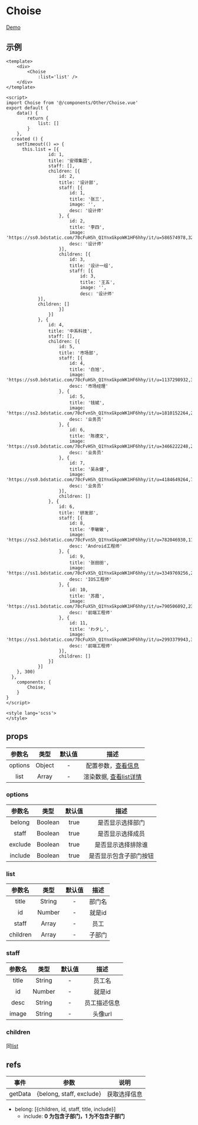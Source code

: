 # Choise
[Demo](http://watasi.gitee.io/infozx_api/dist/#/choise.html)

## 示例
```vue{9}
<template>
	<div>
		<Choise
			:list='list' />
	</div>
</template>

<script>
import Choise from '@/components/Other/Choise.vue'
export default {
	data() {
		return {
			list: []
		}
	},
  created () {
    setTimeout(() => {
      this.list = [{
				id: 1,
				title: '安得集团',
				staff: [],
				children: [{
					id: 2,
					title: '设计部',
					staff: [{
						id: 1,
						title: '张三',
						image: '',
						desc: '设计师'
					}, {
						id: 2,
						title: '李四',
						image: 'https://ss0.bdstatic.com/70cFuHSh_Q1YnxGkpoWK1HF6hhy/it/u=586574978,3261086036&fm=27&gp=0.jpg',
						desc: '设计师'
					}],
					children: [{
						id: 3,
						title: '设计一组',
						staff: [{
							id: 3,
							title: '王五',
							image: '',
							desc: '设计师'
            }],
            children: []
					}]
				}]
			}, {
				id: 4,
				title: '中系科技',
				staff: [],
				children: [{
					id: 5,
					title: '市场部',
					staff: [{
						id: 4,
						title: '白旭',
						image: 'https://ss0.bdstatic.com/70cFuHSh_Q1YnxGkpoWK1HF6hhy/it/u=1137298932,366992998&fm=27&gp=0.jpg',
						desc: '市场经理'
					}, {
						id: 5,
						title: '钱斌',
						image: 'https://ss2.bdstatic.com/70cFvnSh_Q1YnxGkpoWK1HF6hhy/it/u=1810152264,2923293270&fm=27&gp=0.jpg',
						desc: '业务员'
					}, {
						id: 6,
						title: '陈德文',
						image: 'https://ss0.bdstatic.com/70cFvHSh_Q1YnxGkpoWK1HF6hhy/it/u=3466222248,28477086&fm=27&gp=0.jpg',
						desc: '业务员'
					}, {
						id: 7,
						title: '吴永健',
						image: 'https://ss0.bdstatic.com/70cFvHSh_Q1YnxGkpoWK1HF6hhy/it/u=4184649264,700756858&fm=27&gp=0.jpg',
						desc: '业务员'
					}],
					children: []
				}, {
					id: 6,
					title: '研发部',
					staff: [{
						id: 8,
						title: '李敏敏',
						image: 'https://ss2.bdstatic.com/70cFvnSh_Q1YnxGkpoWK1HF6hhy/it/u=782046930,1105099424&fm=27&gp=0.jpg',
						desc: 'Android工程师'
					}, {
						id: 9,
						title: '张田田',
						image: 'https://ss1.bdstatic.com/70cFvXSh_Q1YnxGkpoWK1HF6hhy/it/u=3349769256,2152079369&fm=27&gp=0.jpg',
						desc: 'IOS工程师'
					}, {
						id: 10,
						title: '苏霞',
						image: 'https://ss1.bdstatic.com/70cFuXSh_Q1YnxGkpoWK1HF6hhy/it/u=790506092,2369397687&fm=27&gp=0.jpg',
						desc: '前端工程师'
					}, {
						id: 11,
						title: 'わタし',
						image: 'https://ss1.bdstatic.com/70cFuXSh_Q1YnxGkpoWK1HF6hhy/it/u=2993379943,3296388548&fm=27&gp=0.jpg',
						desc: '前端工程师'
					}],
					children: []
				}]
			}]
    }, 300)
  },
	components: {
		Choise,
	}
}
</script>

<style lang='scss'>
</style>
```

## props
|参数名|类型|默认值|描述|
|:---:|:---:|:---:|:---:|
|options|Object|-|配置参数，[查看信息](#options)|
|list|Array|-|渲染数据, [查看list详情](#list)|

### options
|参数名|类型|默认值|描述|
|:---:|:---:|:---:|:---:|
|belong|Boolean|true|是否显示选择部门|
|staff|Boolean|true|是否显示选择成员|
|exclude|Boolean|true|是否显示选择排除谁|
|include|Boolean|true|是否显示包含子部门按钮|

### list
|参数名|类型|默认值|描述|
|:---:|:---:|:---:|:---:|
|title|String|-|部门名|
|id|Number|-|就是id|
|staff|Array|-|员工|
|children|Array|-|子部门|

### staff
|参数名|类型|默认值|描述|
|:---:|:---:|:---:|:---:|
|title|String|-|员工名|
|id|Number|-|就是id|
|desc|String|-|员工描述信息|
|image|String|-|头像url|

### children
同[list](#list)

## refs
|事件|参数|说明|
|:---:|:---:|:---:|
|getData|{belong, staff, exclude}|获取选择信息|

- belong: [{children, id, staff, title, include}]
	- include: **0 为包含子部门，1 为不包含子部门**
